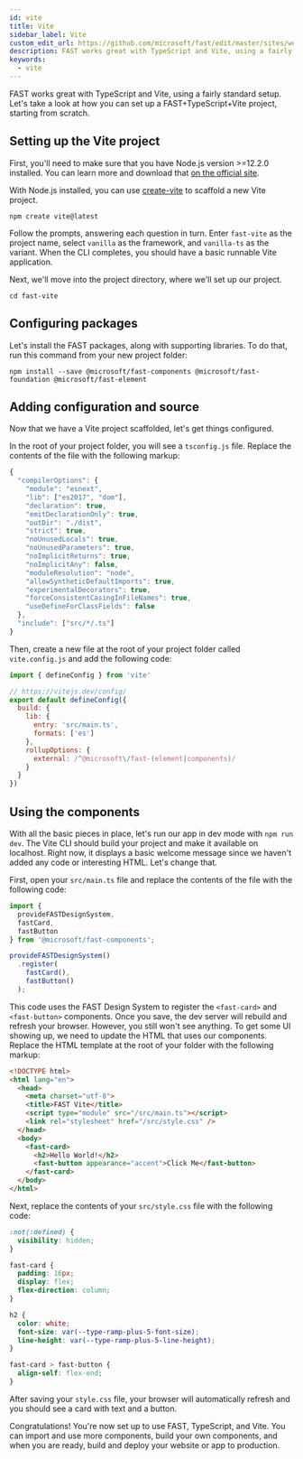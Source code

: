 ```yaml
---
id: vite
title: Vite
sidebar_label: Vite
custom_edit_url: https://github.com/microsoft/fast/edit/master/sites/website/versioned_docs/version-legacy/integrations/vite.md
description: FAST works great with TypeScript and Vite, using a fairly standard setup. Let's take a look at how you can set up a FAST+TypeScript+Vite project, starting from scratch.
keywords:
  - vite
---
```


FAST works great with TypeScript and Vite, using a fairly standard setup. Let's take a look at how you can set up a FAST+TypeScript+Vite project, starting from scratch.
## Setting up the Vite project

First, you'll need to make sure that you have Node.js version >=12.2.0 installed. You can learn more and download that [on the official site](https://nodejs.org/).

With Node.js installed, you can use [create-vite](https://github.com/vitejs/vite/tree/main/packages/create-vite) to scaffold a new Vite project.

```shell
npm create vite@latest
```

Follow the prompts, answering each question in turn. Enter `fast-vite` as the project name, select `vanilla` as the framework, and `vanilla-ts` as the variant. When the CLI completes, you should have a basic runnable Vite application.

Next, we'll move into the project directory, where we'll set up our project.

```shell
cd fast-vite
```

## Configuring packages

Let's install the FAST packages, along with supporting libraries. To do that, run this command from your new project folder:

```shell
npm install --save @microsoft/fast-components @microsoft/fast-foundation @microsoft/fast-element
```

## Adding configuration and source

Now that we have a Vite project scaffolded, let's get things configured. 

In the root of your project folder, you will see a `tsconfig.js` file.  Replace the contents of the file with the following markup:

```js
{
  "compilerOptions": {
    "module": "esnext",
    "lib": ["es2017", "dom"],
    "declaration": true,
    "emitDeclarationOnly": true,
    "outDir": "./dist",
    "strict": true,
    "noUnusedLocals": true,
    "noUnusedParameters": true,
    "noImplicitReturns": true,
    "noImplicitAny": false,
    "moduleResolution": "node",
    "allowSyntheticDefaultImports": true,
    "experimentalDecorators": true,
    "forceConsistentCasingInFileNames": true,
    "useDefineForClassFields": false
  },
  "include": ["src/*/.ts"]
}
```

Then, create a new file at the root of your project folder called `vite.config.js` and add the following code:

```js
import { defineConfig } from 'vite'

// https://vitejs.dev/config/
export default defineConfig({
  build: {
    lib: {
      entry: 'src/main.ts',
      formats: ['es']
    },
    rollupOptions: {
      external: /^@microsoft\/fast-(element|components)/
    }
  }
})
```
## Using the components

With all the basic pieces in place, let's run our app in dev mode with `npm run dev`. The Vite CLI should build your project and make it available on localhost. Right now, it displays a basic welcome message since we haven't added any code or interesting HTML. Let's change that.

First, open your `src/main.ts` file and replace the contents of the file with the following code:

```ts
import { 
  provideFASTDesignSystem, 
  fastCard, 
  fastButton
} from '@microsoft/fast-components';

provideFASTDesignSystem()
  .register(
    fastCard(),
    fastButton()
  );
```

This code uses the FAST Design System to register the `<fast-card>` and `<fast-button>` components. Once you save, the dev server will rebuild and refresh your browser. However, you still won't see anything. To get some UI showing up, we need to update the HTML that uses our components. Replace the HTML template at the root of your folder with the following markup:

```html
<!DOCTYPE html>
<html lang="en">
  <head>
    <meta charset="utf-8">
    <title>FAST Vite</title>
    <script type="module" src="/src/main.ts"></script>
    <link rel="stylesheet" href="/src/style.css" />
  </head>
  <body>
    <fast-card>
      <h2>Hello World!</h2>
      <fast-button appearance="accent">Click Me</fast-button>
    </fast-card>
  </body>
</html>
```

Next, replace the contents of your `src/style.css` file with the following code:

```css
:not(:defined) {
  visibility: hidden;
}

fast-card {
  padding: 16px;
  display: flex;
  flex-direction: column;
}

h2 {
  color: white;
  font-size: var(--type-ramp-plus-5-font-size);
  line-height: var(--type-ramp-plus-5-line-height);
}

fast-card > fast-button {
  align-self: flex-end;
}
```

After saving your `style.css` file, your browser will automatically refresh and you should see a card with text and a button.

Congratulations! You're now set up to use FAST, TypeScript, and Vite. You can import and use more components, build your own components, and when you are ready, build and deploy your website or app to production.